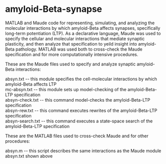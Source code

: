 # amyloid-Beta-synapse
MATLAB and Maude code for representing, simulating, and analyzing the molecular interactions by which amyloid-Beta affects synapses, specifically long-term potentiation (LTP). As a declarative language, Maude was used to specify the cellular and molecular interactions that mediate synaptic plasticity, and then analyze that specification to yeild insight into amyloid-Beta pathology. MATLAB was used both to cross-check the Maude specification and for more computationally intensive procedures.  

These are the Maude files used to specify and analyze synaptic amyloid-Beta interactions:  

absyn.txt -- this module specifies the cell-molecular interactions by which amyloid-Beta affects LTP  
mc-absyn.txt -- this module sets up model-checking of the amyloid-Beta-LTP specification  
absyn-check.txt -- this command model-checks the amyloid-Beta-LTP specification  
absyn-rew.txt -- this command executes rewrites of the amyloid-Beta-LTP specification  
absyn-search.txt -- this command executes a state-space search of the amyloid-Beta-LTP specification  

These are the MATLAB files used to cross-check Maude and for other procedures:  

absyn.m -- this script describes the same interactions as the Maude module absyn.txt shown above  



